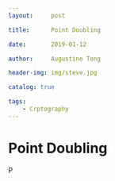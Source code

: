```yaml
---
layout:     post

title:      Point Doubling

date:       2019-01-12

author:     Augustine Tong

header-img: img/steve.jpg

catalog: true

tags:
    - Crptography
---
```


# Point Doubling
P
